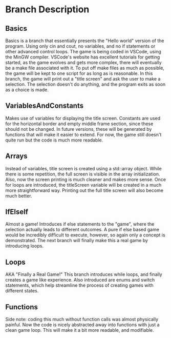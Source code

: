 # Branch Description

## Basics
Basics is a branch that essentially presents the "Hello world" version of the program. Using only cin and cout, no variables, and no if statements or other advanced control loops. The game is being coded in VSCode, using the MinGW compiler. VSCode's website has excellent tutorials for getting started, as the game evolves and gets more complex, there will eventually be a make file associated with it. To put off make files as much as possible, the game will be kept to one script for as long as is reasonable. In this branch, the game will print out a "title screen" and ask the user to make a selection. The selection doesn't do anything, and the program exits as soon as a choice is made.

## VariablesAndConstants
Makes use of variables for displaying the title screen. Constants are used for the horizontal border and empty middle frame section, since these should not be changed. In future versions, these will be generated by functions that will make it easier to extend. For now, the game still doesn't quite run but the code is much more readable.

## Arrays
Instead of variables, title screen is created using a std::array object. While there is some repetition, the full screen is visible in the array initialization. Also, now the screen printing is much cleaner and makes more sense. Once for loops are introduced, the titleScreen variable will be created in a much more straightforward way. Printing out the full title screen will also become much better.

## IfElseIf
Almost a game! Introduces if else statements to the "game", where the selection actually leads to different outcomes. A pure if else based game would be incredibly difficult to execute, however, so again only a concept is demonstrated. The next branch will finally make this a real game by introducing loops.

## Loops
AKA "Finally a Real Game!" This branch introduces while loops, and finally creates a game like experience. Also introduced are enums and switch statements, which help streamline the process of creating games with different states. 

## Functions
Side note: coding this much without function calls was almost physically painful. Now the code is nicely abstracted away into functions with just a clean game loop. This will make it a bit more readable, and modifiable. 

